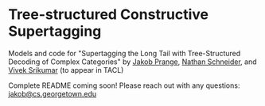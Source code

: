 # Tree-structured Constructive Supertagging

Models and code for "Supertagging the Long Tail with Tree-Structured Decoding of Complex Categories" by [Jakob Prange](https://prange.jakob.georgetown.domains/), [Nathan Schneider](http://people.cs.georgetown.edu/nschneid/), and [Vivek Srikumar](https://svivek.com/) (to appear in TACL)

Complete README coming soon! Please reach out with any questions: jakob@cs.georgetown.edu

